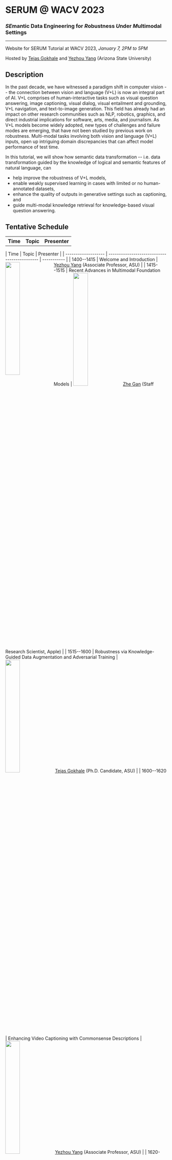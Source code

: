 # SERUM @ WACV 2023
### *SE*mantic Data Engineering for *R*obustness *U*nder *M*ultimodal Settings
---
Website for SERUM Tutorial at WACV 2023, *January 7, 2PM to 5PM* 

Hosted by [Tejas Gokhale](https://www.tejasgokhale.com/) and [Yezhou Yang](https://yezhouyang.engineering.asu.edu/) (Arizona State University)

## Description
In the past decade, we have witnessed a paradigm shift in computer vision -- the connection between vision and language (V+L) is now an integral part of AI.
V+L comprises of human-interactive tasks such as visual question answering, image captioning, visual dialog, visual entailment and grounding, V+L navigation, and text-to-image generation.
This field has already had an impact on other research communities such as NLP, robotics, graphics, and direct industrial implications for software, arts, media, and journalism.
As V+L models become widely adopted, new types of challenges and failure modes are emerging, that have not been studied by previous work on robustness.
Multi-modal tasks involving both vision and language (V+L) inputs, open up intriguing domain discrepancies that can affect model performance of test time.

In this tutorial, we will show how semantic data transformation -- i.e. data transformation guided by the knowledge of logical and semantic features of natural language, can 
- help improve the robustness of V+L models,
- enable weakly supervised learning in cases with limited or no human-annotated datasets,
- enhance the quality of outputs in generative settings such as captioning, and 
- guide multi-modal knowledge retrieval for knowledge-based visual question answering.

## Tentative Schedule
<table>
	<tr>
		<th> Time </th>
		<th> Topic </th>
		<th> Presenter </th>
	</tr>
</table>
| Time                | Topic                                        | Presenter   |
| ------------------- | -------------------------------------------- | ----------- |
| 1400--1415     | Welcome and Introduction  | <img style="float: left;" src="https://test-fac-yezhou-yang.pantheonsite.io/wp-content/uploads/2018/07/CIDSE-Yezhou-Yang-Lab-MAC0089a-small.jpg" width="30%"/>   <a href="">Yezhou Yang</a> (Associate Professor, ASU) |
| 1415--1515     | Recent Advances in Multimodal Foundation Models | <img src="https://zhegan27.github.io/images/Zhe_new.jpg" width="30%"/>    <a href="">Zhe Gan</a> (Staff Research Scientist, Apple) |
| 1515--1600     | Robustness via Knowledge-Guided Data Augmentation and Adversarial Training | <img src="https://www.tejasgokhale.com/images/tg_brickyard.jpg" width="30%"/>    <a href="">Tejas Gokhale</a> (Ph.D. Candidate, ASU) |
| 1600--1620     | Enhancing Video Captioning with Commonsense Descriptions | <img src="https://test-fac-yezhou-yang.pantheonsite.io/wp-content/uploads/2018/07/CIDSE-Yezhou-Yang-Lab-MAC0089a-small.jpg" width="30%"/>    <a href="">Yezhou Yang</a> (Associate Professor, ASU) |
| 1620--1645     | Visual-Retriever-Reader for Knowledge-based Question Answering | <img src="https://luomancs.github.io/images/manluo.jpeg" width="30%"/>    <a href="">Man Luo</a> (Ph.D. Candidate, ASU) |
| 1645--1700     | Concluding Remarks | <img src="https://www.tejasgokhale.com/images/tg_brickyard.jpg" width="30%"/>Tejas Gokhale (Ph.D. Candidate, ASU) |



---
*This website will be updated closer to the event date.*
